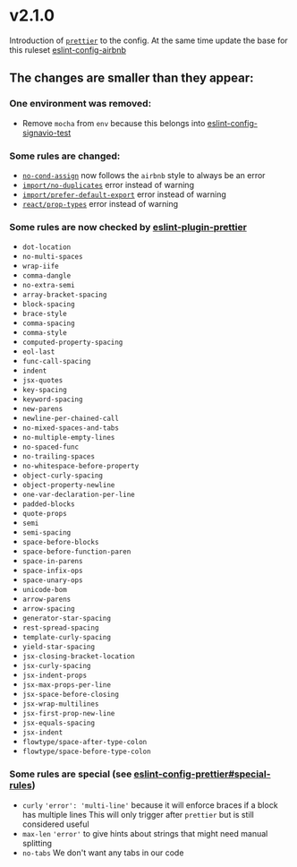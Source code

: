 # v2.1.0

Introduction of [`prettier`](https://github.com/prettier/prettier) to the config.
At the same time update the base for this ruleset [eslint-config-airbnb](https://github.com/airbnb/javascript)

## The changes are smaller than they appear:

### One environment was removed:

- Remove `mocha` from `env` because this belongs into [eslint-config-signavio-test](https://github.com/signavio/eslint-config-signavio-test)

### Some rules are changed:

- [`no-cond-assign`](http://eslint.org/docs/rules/no-cond-assign) now follows the `airbnb` style to always be an error
- [`import/no-duplicates`](https://github.com/benmosher/eslint-plugin-import/blob/master/docs/rules/no-duplicates.md) error instead of warning
- [`import/prefer-default-export`](https://github.com/benmosher/eslint-plugin-import/blob/master/docs/rules/prefer-default-export.md) error instead of warning
- [`react/prop-types`](https://github.com/yannickcr/eslint-plugin-react/blob/master/docs/rules/prop-types.md) error instead of warning

### Some rules are now checked by [eslint-plugin-prettier](https://github.com/prettier/eslint-plugin-prettier)

- `dot-location`
- `no-multi-spaces`
- `wrap-iife`
- `comma-dangle`
- `no-extra-semi`
- `array-bracket-spacing`
- `block-spacing`
- `brace-style`
- `comma-spacing`
- `comma-style`
- `computed-property-spacing`
- `eol-last`
- `func-call-spacing`
- `indent`
- `jsx-quotes`
- `key-spacing`
- `keyword-spacing`
- `new-parens`
- `newline-per-chained-call`
- `no-mixed-spaces-and-tabs`
- `no-multiple-empty-lines`
- `no-spaced-func`
- `no-trailing-spaces`
- `no-whitespace-before-property`
- `object-curly-spacing`
- `object-property-newline`
- `one-var-declaration-per-line`
- `padded-blocks`
- `quote-props`
- `semi`
- `semi-spacing`
- `space-before-blocks`
- `space-before-function-paren`
- `space-in-parens`
- `space-infix-ops`
- `space-unary-ops`
- `unicode-bom`
- `arrow-parens`
- `arrow-spacing`
- `generator-star-spacing`
- `rest-spread-spacing`
- `template-curly-spacing`
- `yield-star-spacing`
- `jsx-closing-bracket-location`
- `jsx-curly-spacing`
- `jsx-indent-props`
- `jsx-max-props-per-line`
- `jsx-space-before-closing`
- `jsx-wrap-multilines`
- `jsx-first-prop-new-line`
- `jsx-equals-spacing`
- `jsx-indent`
- `flowtype/space-after-type-colon`
- `flowtype/space-before-type-colon`

### Some rules are special (see [eslint-config-prettier#special-rules](https://github.com/prettier/eslint-config-prettier#special-rules))

- `curly` `'error': 'multi-line'` because it will enforce braces if a block has multiple lines
  This will only trigger after `prettier` but is still considered useful
- `max-len` `'error'` to give hints about strings that might need manual splitting
- `no-tabs` We don't want any tabs in our code
